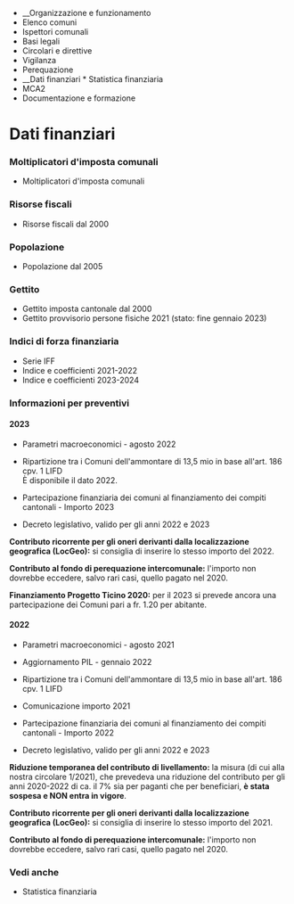   * __Organizzazione e funzionamento
  * Elenco comuni
  * Ispettori comunali
  * Basi legali
  * Circolari e direttive
  * Vigilanza
  * Perequazione
  *  __Dati finanziari
    * Statistica finanziaria
  * MCA2
  * Documentazione e formazione

#  Dati finanziari

###  Moltiplicatori d'imposta comunali

  * Moltiplicatori d'imposta comunali

###  Risorse fiscali

  * Risorse fiscali dal 2000

###  Popolazione

  * Popolazione dal 2005

###  Gettito

  * Gettito imposta cantonale dal 2000
  * Gettito provvisorio persone fisiche 2021 (stato: fine gennaio 2023)

###  Indici di forza finanziaria

  * Serie IFF
  * Indice e coefficienti 2021-2022
  * Indice e coefficienti 2023-2024

###  Informazioni per preventivi

####  2023

  * Parametri macroeconomici - agosto 2022

  * Ripartizione tra i Comuni dell'ammontare di 13,5 mio in base all'art. 186 cpv. 1 LIFD  
È disponibile il dato 2022.

  * Partecipazione finanziaria dei comuni al finanziamento dei compiti cantonali - Importo 2023
  * Decreto legislativo, valido per gli anni 2022 e 2023

 **Contributo ricorrente per gli oneri derivanti dalla localizzazione
geografica (LocGeo):** si consiglia di inserire lo stesso importo del 2022.

 **Contributo al fondo di perequazione intercomunale:** l'importo non dovrebbe
eccedere, salvo rari casi, quello pagato nel 2020.

 **Finanziamento Progetto Ticino 2020:** per il 2023 si prevede ancora una
partecipazione dei Comuni pari a fr. 1.20 per abitante.

####  2022

  * Parametri macroeconomici - agosto 2021
  * Aggiornamento PIL - gennaio 2022

  * Ripartizione tra i Comuni dell'ammontare di 13,5 mio in base all'art. 186 cpv. 1 LIFD
  * Comunicazione importo 2021

  * Partecipazione finanziaria dei comuni al finanziamento dei compiti cantonali - Importo 2022
  * Decreto legislativo, valido per gli anni 2022 e 2023

 **Riduzione temporanea del contributo di livellamento:** la misura (di cui
alla nostra circolare 1/2021), che prevedeva una riduzione del contributo per
gli anni 2020-2022 di ca. il 7% sia per paganti che per beneficiari, **è stata
sospesa e NON entra in vigore**.

 **Contributo ricorrente per gli oneri derivanti dalla localizzazione
geografica (LocGeo):** si consiglia di inserire lo stesso importo del 2021.

 **Contributo al fondo di perequazione intercomunale:** l'importo non dovrebbe
eccedere, salvo rari casi, quello pagato nel 2020.

###  Vedi anche

  * Statistica finanziaria

